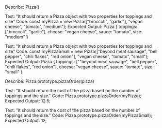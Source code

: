 Describe: Pizza()

Test: "It should return a Pizza object with two properties for toppings and size"
Code: const myPizza = new Pizza(["broccoli", "garlic"], "vegan cheese", "tomato", "medium");
Expected Output: Pizza { toppings: ["broccoli", "garlic"], cheese: "vegan cheese", sauce: "tomato", size: "medium" }

Test: "It should return a Pizza object with two properties for toppings and size"
Code: const myPizzaSmall = new Pizza(["beyond meat sausage", "bell pepper", "chili flakes", "red onion"], "vegan cheese", "tomato", "small");
Expected Output: Pizza { toppings: [""beyond meat sausage", "bell pepper", "chili flakes", "red onion"], cheese: "vegan cheese", sauce: "tomato", size: "small" }

Describe: Pizza.prototype.pizzaOrder(pizza)

Test: "It should return the cost of the pizza based on the number of toppings and the size."
Code: Pizza.prototype.pizzaOrder(myPizza);
Expected Output: 12.5;

Test: "It should return the cost of the pizza based on the number of toppings and the size."
Code: Pizza.prototype.pizzaOrder(myPizzaSmall);
Expected Output: 12;